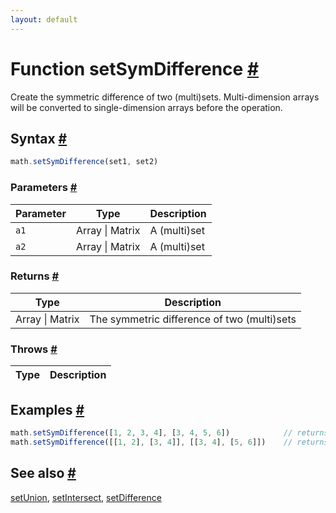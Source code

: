 ```yaml
---
layout: default
---
```


<!-- Note: This file is automatically generated from source code comments. Changes made in this file will be overridden. -->

<h1 id="function-setsymdifference">Function setSymDifference <a href="#function-setsymdifference" title="Permalink">#</a></h1>

Create the symmetric difference of two (multi)sets.
Multi-dimension arrays will be converted to single-dimension arrays before the operation.


<h2 id="syntax">Syntax <a href="#syntax" title="Permalink">#</a></h2>

```js
math.setSymDifference(set1, set2)
```

<h3 id="parameters">Parameters <a href="#parameters" title="Permalink">#</a></h3>

Parameter | Type | Description
--------- | ---- | -----------
`a1` | Array &#124; Matrix | A (multi)set
`a2` | Array &#124; Matrix | A (multi)set

<h3 id="returns">Returns <a href="#returns" title="Permalink">#</a></h3>

Type | Description
---- | -----------
Array &#124; Matrix | The symmetric difference of two (multi)sets


<h3 id="throws">Throws <a href="#throws" title="Permalink">#</a></h3>

Type | Description
---- | -----------


<h2 id="examples">Examples <a href="#examples" title="Permalink">#</a></h2>

```js
math.setSymDifference([1, 2, 3, 4], [3, 4, 5, 6])            // returns [1, 2, 5, 6]
math.setSymDifference([[1, 2], [3, 4]], [[3, 4], [5, 6]])    // returns [1, 2, 5, 6]
```


<h2 id="see-also">See also <a href="#see-also" title="Permalink">#</a></h2>

[setUnion](setUnion.html),
[setIntersect](setIntersect.html),
[setDifference](setDifference.html)
